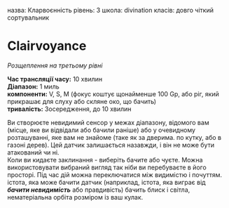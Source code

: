назва: Кларвоєнність рівень: 3 школа: divination класів: довго чіткий сортувальник

# Clairvoyance
_Розщеплення на третьому рівні_

**Час трансляції часу:** 10 хвилин    
**Діапазон:** 1 миль    
**компоненти:** V, S, М (фокус коштує щонайменше 100 Gp, або ріг, який прикрашає для слуху або скляне око, що бачить)    
**тривалість:** Зосередження, до 10 хвилин

Ви створюєте невидимий сенсор у межах діапазону, відомого вам (місце, яке ви відвідали або бачили раніше) або у очевидному розташуванні, яке вам не знайоме (таке як за дверима. по кутку, або в газоні дерев). Цей датчик залишається назавжди, і він не може бути атакований чи ні.    
Коли ви кидаєте заклинання - виберіть бачите або чуєте. Можна використовувати вибраний вигляд так ніби ви перебуваєте в його просторі. Під час дій можна переключатися між видимістю і почуттям.    
істота, яка може бачити датчик (наприклад, істота, яка виграє від **_бачити невидимість_** або правдивість) бачить блиск і світла, нематеріальна орбіта розміром із ваш кулак. 